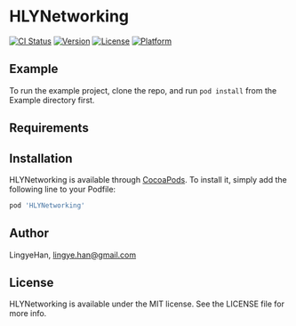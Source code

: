 # HLYNetworking

[![CI Status](https://img.shields.io/travis/LingyeHan/HLYNetworking.svg?style=flat)](https://travis-ci.org/LingyeHan/HLYNetworking)
[![Version](https://img.shields.io/cocoapods/v/HLYNetworking.svg?style=flat)](https://cocoapods.org/pods/HLYNetworking)
[![License](https://img.shields.io/cocoapods/l/HLYNetworking.svg?style=flat)](https://cocoapods.org/pods/HLYNetworking)
[![Platform](https://img.shields.io/cocoapods/p/HLYNetworking.svg?style=flat)](https://cocoapods.org/pods/HLYNetworking)

## Example

To run the example project, clone the repo, and run `pod install` from the Example directory first.

## Requirements

## Installation

HLYNetworking is available through [CocoaPods](https://cocoapods.org). To install
it, simply add the following line to your Podfile:

```ruby
pod 'HLYNetworking'
```

## Author

LingyeHan, lingye.han@gmail.com

## License

HLYNetworking is available under the MIT license. See the LICENSE file for more info.
